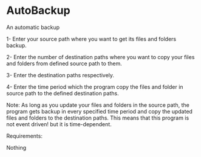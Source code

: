 # AutoBackup

An automatic backup

1- Enter your source path where you want to get its files and folders backup.

2- Enter the number of destination paths where you want to copy your files and folders from defined source path to them.

3- Enter the destination paths respectively.

4- Enter the time period which the program copy the files and folder in source path to the defined destination paths.

Note: As long as you update your files and folders in the source path, the program gets backup in every specified time period and copy the updated files and folders to the destination paths. This means that this program is not event driven! but it is time-dependent.

Requirements:

Nothing
